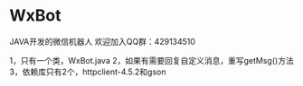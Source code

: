 # WxBot
JAVA开发的微信机器人
欢迎加入QQ群：429134510

1，只有一个类，WxBot.java
2，如果有需要回复自定义消息，重写getMsg()方法
3，依赖库只有2个，httpclient-4.5.2和gson
